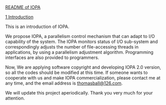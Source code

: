 <u>README of IOPA</u>

<u>1 Introduction</u>

This is an introduction of IOPA. 

We propose IOPA, a parallelism control mechanism that can adapt to I/O capability of
the system. The IOPA monitors status of I/O sub-system and correspondingly adjusts 
the number of file-accessing threads in applications, by using a parallelism adjustment
algorithm. Programming interfaces are also provided to programmers.

Now, We are applying software copyright and developing IOPA 2.0 version, so all the codes 
should be modified at this time. If someone wants to cooperate with us and make IOPA
commercialization, please contact me at any time, and the email address is thomasball@126.com.

We will update this project aperiodically. Thank you very much for your attention. 
